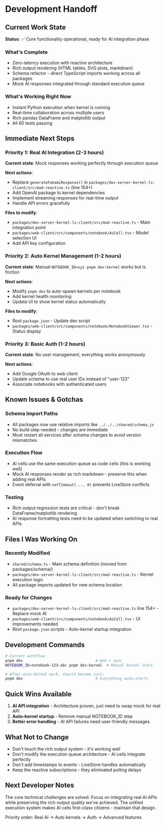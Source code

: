 # Development Handoff

## Current Work State

**Status**: ✅ Core functionality operational, ready for AI integration phase

### What's Complete
- Zero-latency execution with reactive architecture
- Rich output rendering (HTML tables, SVG plots, markdown)
- Schema refactor - direct TypeScript imports working across all packages
- Mock AI responses integrated through standard execution queue

### What's Working Right Now
- Instant Python execution when kernel is running
- Real-time collaboration across multiple users
- Rich pandas DataFrame and matplotlib output
- All 60 tests passing

## Immediate Next Steps

### Priority 1: Real AI Integration (2-3 hours)
**Current state**: Mock responses working perfectly through execution queue

**Next actions**:
- Replace `generateFakeAiResponse()` in `packages/dev-server-kernel-ls-client/src/mod-reactive.ts` (line 154+)
- Add OpenAI package to kernel dependencies
- Implement streaming responses for real-time output
- Handle API errors gracefully

**Files to modify**:
- `packages/dev-server-kernel-ls-client/src/mod-reactive.ts` - Main integration point
- `packages/web-client/src/components/notebook/AiCell.tsx` - Model selection UI
- Add API key configuration

### Priority 2: Auto Kernel Management (1-2 hours)  
**Current state**: Manual `NOTEBOOK_ID=xyz pnpm dev:kernel` works but is friction

**Next actions**:
- Modify `pnpm dev` to auto-spawn kernels per notebook
- Add kernel health monitoring
- Update UI to show kernel status automatically

**Files to modify**:
- Root `package.json` - Update dev script
- `packages/web-client/src/components/notebook/NotebookViewer.tsx` - Status display

### Priority 3: Basic Auth (1-2 hours)
**Current state**: No user management, everything works anonymously

**Next actions**:
- Add Google OAuth to web client
- Update schema to use real user IDs instead of "user-123"
- Associate notebooks with authenticated users

## Known Issues & Gotchas

### Schema Import Paths
- All packages now use relative imports like `../../../shared/schema.js`
- No build step needed - changes are immediate
- Must restart all services after schema changes to avoid version mismatches

### Execution Flow
- AI cells use the same execution queue as code cells (this is working well)
- Mock AI responses render as rich markdown - preserve this when adding real APIs
- Event deferral with `setTimeout(..., 0)` prevents LiveStore conflicts

### Testing
- Rich output regression tests are critical - don't break DataFrame/matplotlib rendering
- AI response formatting tests need to be updated when switching to real APIs

## Files I Was Working On

### Recently Modified
- `shared/schema.ts` - Main schema definition (moved from packages/schema/)
- `packages/dev-server-kernel-ls-client/src/mod-reactive.ts` - Kernel execution logic
- All package imports updated for new schema location

### Ready for Changes
- `packages/dev-server-kernel-ls-client/src/mod-reactive.ts` line 154+ - Replace mock AI
- `packages/web-client/src/components/notebook/AiCell.tsx` - UI improvements needed
- Root `package.json` scripts - Auto-kernel startup integration

## Development Commands

```bash
# Current workflow
pnpm dev                                 # Web + sync
NOTEBOOK_ID=notebook-123-abc pnpm dev:kernel  # Manual kernel start

# After auto-kernel work, should become just:
pnpm dev                                 # Everything auto-starts
```

## Quick Wins Available

1. **AI API integration** - Architecture proven, just need to swap mock for real API
2. **Auto-kernel startup** - Remove manual NOTEBOOK_ID step  
3. **Better error handling** - AI API failures need user-friendly messages

## What Not to Change

- Don't touch the rich output system - it's working well
- Don't modify the execution queue architecture - AI cells integrate perfectly
- Don't add timestamps to events - LiveStore handles automatically
- Keep the reactive subscriptions - they eliminated polling delays

## Next Developer Notes

The core technical challenges are solved. Focus on integrating real AI APIs while preserving the rich output quality we've achieved. The unified execution system makes AI cells first-class citizens - maintain that design.

Priority order: Real AI → Auto kernels → Auth → Advanced features